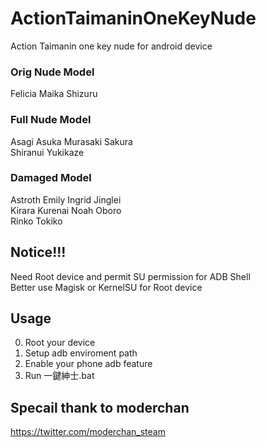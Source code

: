 # ActionTaimaninOneKeyNude
Action Taimanin one key nude for android device

### Orig Nude Model
Felicia Maika Shizuru

### Full Nude Model
Asagi Asuka Murasaki Sakura\
Shiranui Yukikaze

### Damaged Model
Astroth Emily Ingrid Jinglei\
Kirara Kurenai Noah Oboro\
Rinko Tokiko

## Notice!!!
Need Root device and permit SU permission for ADB Shell\
Better use Magisk or KernelSU for Root device

## Usage
0. Root your device
1. Setup adb enviroment path
2. Enable your phone adb feature
3. Run 一鍵紳士.bat

## Specail thank to moderchan
https://twitter.com/moderchan_steam
